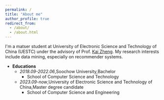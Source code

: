```yaml
---
permalink: /
title: "About me"
author_profile: true
redirect_from: 
  - /about/
  - /about.html
---
```


I'm a matser student at University of Electronic Science and Technology of China (UESTC) under the advisory of Prof. [Kai Zheng](https://zheng-kai.com/). My research interests include data mining, especially on recommender systems.

- **Educations**
  - _2018.09-2022.06_,Soochow University,Bachelor
    - School of Computer Science and Technology
  - _2023.09-now_,University of Electronic Science and Technology of China,Master degree candidate
    - School of Computer Science and Engineering
